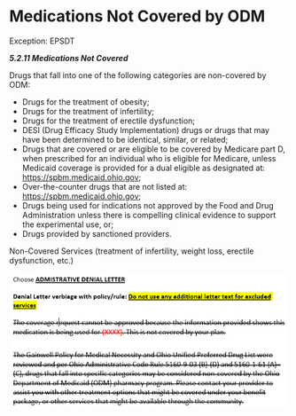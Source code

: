 # Medications Not Covered by ODM

Exception: EPSDT

***5.2.11 Medications Not Covered***

Drugs that fall into one of the following categories are non-covered by ODM:

- Drugs for the treatment of obesity;
- Drugs for the treatment of infertility;
- Drugs for the treatment of erectile dysfunction;
- DESI (Drug Efficacy Study Implementation) drugs or drugs that may have been determined to be 
identical, similar, or related;
- Drugs that are covered or are eligible to be covered by Medicare part D, when prescribed for an 
individual who is eligible for Medicare, unless Medicaid coverage is provided for a dual eligible as 
designated at: https://spbm.medicaid.ohio.gov;
- Over-the-counter drugs that are not listed at: https://spbm.medicaid.ohio.gov;
- Drugs being used for indications not approved by the Food and Drug Administration unless there 
is compelling clinical evidence to support the experimental use, or;
- Drugs provided by sanctioned providers.

Non-Covered Services (treatment of infertility, weight loss, erectile dysfunction, etc.)

![](../../img/Pharmacist_Reference_Guide_Attachments/meds_not_covered.PNG)
